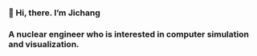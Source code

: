 ### 👋 Hi, there. I’m Jichang

### A nuclear engineer who is interested in computer simulation and visualization.
